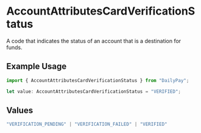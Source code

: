 # AccountAttributesCardVerificationStatus

A code that indicates the status of an account that is a destination for funds.

## Example Usage

```typescript
import { AccountAttributesCardVerificationStatus } from "DailyPay";

let value: AccountAttributesCardVerificationStatus = "VERIFIED";
```

## Values

```typescript
"VERIFICATION_PENDING" | "VERIFICATION_FAILED" | "VERIFIED"
```
